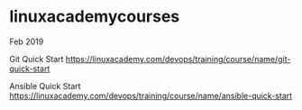 # linuxacademycourses

Feb 2019

Git Quick Start
 https://linuxacademy.com/devops/training/course/name/git-quick-start

Ansible Quick Start 
https://linuxacademy.com/devops/training/course/name/ansible-quick-start
